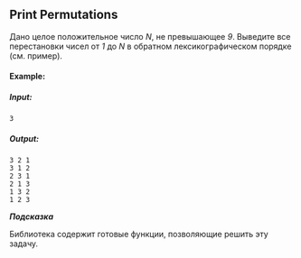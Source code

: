 ## Print Permutations


Дано целое положительное число *N*, не превышающее *9*. Выведите все перестановки чисел от *1* до *N* в обратном лексикографическом порядке (см. пример).

#### Example:

##### Input:

```commandline
3
```

##### Output:

```commandline
3 2 1
3 1 2
2 3 1
2 1 3
1 3 2
1 2 3
```

***Подсказка***

Библиотека *_<algorithm>_* содержит готовые функции, позволяющие решить эту задачу.
